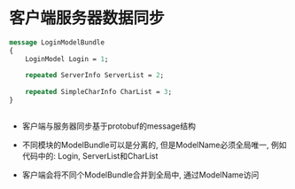 # 客户端服务器数据同步

```protobuf
message LoginModelBundle
{
	LoginModel Login = 1;
	
	repeated ServerInfo ServerList = 2;
	
	repeated SimpleCharInfo CharList = 3;
}



```

* 客户端与服务器同步基于protobuf的message结构

* 不同模块的ModelBundle可以是分离的, 但是ModelName必须全局唯一, 例如代码中的: Login, ServerList和CharList

* 客户端会将不同个ModelBundle合并到全局中, 通过ModelName访问